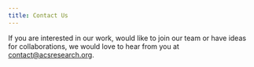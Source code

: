 ```yaml
---
title: Contact Us
---
```


If you are interested in our work, would like to join our team or have ideas for collaborations, we would love to hear from you at <contact@acsresearch.org>.
